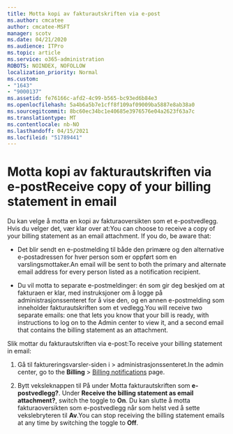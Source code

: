 ```yaml
---
title: Motta kopi av fakturautskriften via e-post
ms.author: cmcatee
author: cmcatee-MSFT
manager: scotv
ms.date: 04/21/2020
ms.audience: ITPro
ms.topic: article
ms.service: o365-administration
ROBOTS: NOINDEX, NOFOLLOW
localization_priority: Normal
ms.custom:
- "1643"
- "9000137"
ms.assetid: fe76166c-afd2-4c99-b565-bc93ed6b84e3
ms.openlocfilehash: 5a4b6a5b7e1cff8f109af09009ba5887e8ab38a0
ms.sourcegitcommit: 8bc60ec34bc1e40685e3976576e04a2623f63a7c
ms.translationtype: MT
ms.contentlocale: nb-NO
ms.lasthandoff: 04/15/2021
ms.locfileid: "51789441"
---
```

# <a name="receive-copy-of-your-billing-statement-in-email"></a><span data-ttu-id="3834f-102">Motta kopi av fakturautskriften via e-post</span><span class="sxs-lookup"><span data-stu-id="3834f-102">Receive copy of your billing statement in email</span></span>

<span data-ttu-id="3834f-p101">Du kan velge å motta en kopi av fakturaoversikten som et e-postvedlegg. Hvis du velger det, vær klar over at:</span><span class="sxs-lookup"><span data-stu-id="3834f-p101">You can choose to receive a copy of your billing statement as an email attachment. If you do, be aware that:</span></span>
  
- <span data-ttu-id="3834f-105">Det blir sendt en e-postmelding til både den primære og den alternative e-postadressen for hver person som er oppført som en varslingsmottaker.</span><span class="sxs-lookup"><span data-stu-id="3834f-105">An email will be sent to both the primary and alternate email address for every person listed as a notification recipient.</span></span>

- <span data-ttu-id="3834f-106">Du vil motta to separate e-postmeldinger: én som gir deg beskjed om at fakturaen er klar, med instruksjoner om å logge på administrasjonssenteret for å vise den, og en annen e-postmelding som inneholder fakturautskriften som et vedlegg.</span><span class="sxs-lookup"><span data-stu-id="3834f-106">You will receive two separate emails: one that lets you know that your bill is ready, with instructions to log on to the Admin center to view it, and a second email that contains the billing statement as an attachment.</span></span>

<span data-ttu-id="3834f-107">Slik mottar du fakturautskriften via e-post:</span><span class="sxs-lookup"><span data-stu-id="3834f-107">To receive your billing statement in email:</span></span>
  
1. <span data-ttu-id="3834f-108">Gå til faktureringsvarsler-siden i  \> [](https://go.microsoft.com/fwlink/p/?linkid=853212) administrasjonssenteret.</span><span class="sxs-lookup"><span data-stu-id="3834f-108">In the admin center, go to the **Billing** \> [Billing notifications](https://go.microsoft.com/fwlink/p/?linkid=853212) page.</span></span>

2. <span data-ttu-id="3834f-109">Bytt veksleknappen til På under Motta fakturautskriften som **e-postvedlegg?**. </span><span class="sxs-lookup"><span data-stu-id="3834f-109">Under **Receive the billing statement as email attachment?**, switch the toggle to **On**.</span></span> <span data-ttu-id="3834f-110">Du kan slutte å motta fakturaoversikten som e-postvedlegg når som helst ved å sette vekslebryteren til **Av**.</span><span class="sxs-lookup"><span data-stu-id="3834f-110">You can stop receiving the billing statement emails at any time by switching the toggle to **Off**.</span></span>